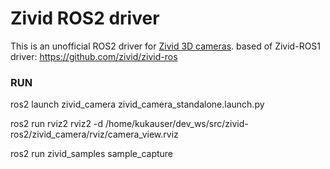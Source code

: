 # Zivid ROS2 driver

This is an unofficial ROS2 driver for [Zivid 3D cameras](https://www.zivid.com/). based of Zivid-ROS1 driver: https://github.com/zivid/zivid-ros

### RUN

ros2 launch zivid_camera zivid_camera_standalone.launch.py 

ros2 run rviz2 rviz2 -d /home/kukauser/dev_ws/src/zivid-ros2/zivid_camera/rviz/camera_view.rviz 

ros2 run zivid_samples sample_capture 
